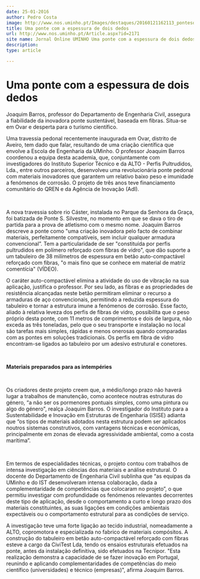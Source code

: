 ```yaml
---
date: 25-01-2016
author: Pedro Costa
image: http://www.nos.uminho.pt/Images/destaques/20160121162113_pontesosilvestre.jpg
title: Uma ponte com a espessura de dois dedos
url: http://www.nos.uminho.pt/Article.aspx?id=2171
site name: Jornal Online UMINHO Uma ponte com a espessura de dois dedos
description: 
type: article

---
```

# Uma ponte com a espessura de dois dedos


  

Joaquim Barros, professor do Departamento de Engenharia Civil, assegura a fiabilidade da inovadora ponte sustentável, baseada em fibras. Situa-se em Ovar e desperta para o turismo científico.

Uma travessia pedonal recentemente inaugurada em Ovar, distrito de Aveiro, tem dado que falar, resultando de uma criação científica que envolve a Escola de Engenharia da UMinho. O professor Joaquim Barros coordenou a equipa desta academia, que, conjuntamente com investigadores do Instituto Superior Técnico e da ALTO - Perfis Pultrudidos, Lda., entre outros parceiros, desenvolveu uma revolucionária ponte pedonal com materiais inovadores que garantem um relativo baixo peso e imunidade a fenómenos de corrosão. O projeto de três anos teve financiamento comunitário do QREN e da Agência de Inovação (AdI).

 

A nova travessia sobre rio Cáster, instalada no Parque da Senhora da Graça, foi batizada de Ponte S. Silvestre, no momento em que se dava o tiro de partida para a prova de atletismo com o mesmo nome. Joaquim Barros descreve a ponte como "uma criação inovadora pelo facto de combinar materiais, perfeitamente compatíveis, sem incluir qualquer armadura convencional”. Tem a particularidade de ser "constituída por perfis pultrudidos em polímero reforçado com fibras de vidro", que dão suporte a um tabuleiro de 38 milímetros de espessura em betão auto-compactável reforçado com fibras, "o mais fino que se conhece em material de matriz comentícia" (VÍDEO).

O caráter auto-compactável elimina a atividade do uso de vibração na sua aplicação, justifica o professor. Por seu lado, as fibras e as propriedades de resistência alcançadas neste betão permitiram eliminar o recurso a armaduras de aço convencionais, permitindo a reduzida espessura do tabuleiro e tornar a estrutura imune a fenómenos de corrosão. Esse facto, aliado à relativa leveza dos perfis de fibras de vidro, possibilita que o peso próprio desta ponte, com 11 metros de comprimentos e dois de largura, não exceda as três toneladas, pelo que o seu transporte e instalação no local são tarefas mais simples, rápidas e menos onerosas quando comparadas com as pontes em soluções tradicionais. Os perfis em fibra de vidro encontram-se ligados ao tabuleiro por um adesivo estrutural e conetores.

 

**Materiais preparados para as intempéries** 

 

Os criadores deste projeto creem que, a médio/longo prazo não haverá lugar a trabalhos de manutenção, como acontece noutras estruturas do género, “a não ser os pormenores pontuais simples, como uma pintura ou algo do género", realça Joaquim Barros. O investigador do Instituto para a Sustentabilidade e Inovação em Estruturas de Engenharia (ISISE) adianta que “os tipos de materiais adotados nesta estrutura podem ser aplicados noutros sistemas construtivos, com vantagens técnicas e económicas, principalmente em zonas de elevada agressividade ambiental, como a costa marítima”.

 

Em termos de especialidades técnicas, o projeto contou com trabalhos de intensa investigação em ciências dos materiais e análise estrutural. O docente do Departamento de Engenharia Civil sublinha que “as equipas da UMinho e do IST desenvolveram intensa colaboração, dada a complementaridade de competências que colocaram no projeto”, o que permitiu investigar com profundidade os fenómenos relevantes decorrentes deste tipo de aplicação, desde o comportamento a curto e longo prazo dos materiais constituintes, as suas ligações em condições ambientais expectáveis ou o comportamento estrutural para as condições de serviço.

A investigação teve uma forte ligação ao tecido industrial, nomeadamente a ALTO, copromotora e especializada no fabrico de materiais compósitos. A construção do tabuleiro em betão auto-compactável reforçado com fibras esteve a cargo da CiviTest Lda, tendo os ensaios estruturais efetuados na ponte, antes da instalação definitiva, sido efetuados na Tecnipor. "Esta realização demonstra a capacidade de se fazer inovação em Portugal, reunindo e aplicando complementaridades de competências do meio científico (universidades) e técnico (empresas)", afirma Joaquim Barros.

